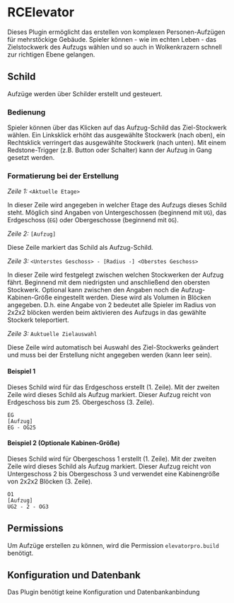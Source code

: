 # RCElevator
Dieses Plugin ermöglicht das erstellen von komplexen Personen-Aufzügen für mehrstöckige Gebäude.
Spieler können - wie im echten Leben - das Zielstockwerk des Aufzugs wählen und so auch in Wolkenkrazern schnell zur richtigen Ebene gelangen.

## Schild
Aufzüge werden über Schilder erstellt und gesteuert.

### Bedienung

Spieler können über das Klicken auf das Aufzug-Schild das Ziel-Stockwerk wählen. Ein Linksklick erhöht das ausgewählte Stockwerk (nach oben), ein Rechtsklick verringert das ausgewählte Stockwerk (nach unten).
Mit einem Redstone-Trigger (z.B. Button oder Schalter) kann der Aufzug in Gang gesetzt werden.

### Formatierung bei der Erstellung

*Zeile 1:* ``<Aktuelle Etage>``

In dieser Zeile wird angegeben in welcher Etage des Aufzugs dieses Schild steht.
Möglich sind Angaben von Untergeschossen (beginnend mit ``UG``), das Erdgeschoss (``EG``) oder Obergeschosse (beginnend mit ``OG``).

*Zeile 2:* ``[Aufzug]``

Diese Zeile markiert das Schild als Aufzug-Schild.

*Zeile 3:* ``<Unterstes Geschoss> - [Radius -] <Oberstes Geschoss>``

In dieser Zeile wird festgelegt zwischen welchen Stockwerken der Aufzug fährt. Beginnend mit dem niedrigsten und anschließend den obersten Stockwerk.
Optional kann zwischen den Angaben noch die Aufzug-Kabinen-Größe eingestellt werden. Diese wird als Volumen in Blöcken angegeben. D.h. eine Angabe von 2 bedeutet alle Spieler im Radius von 2x2x2 blöcken werden beim aktivieren des Aufzugs in das gewählte Stockerk teleportiert.

*Zeile 3:* ``Auktuelle Zielauswahl``

Diese Zeile wird automatisch bei Auswahl des Ziel-Stockwerks geändert und muss bei der Erstellung nicht angegeben werden (kann leer sein).

#### Beispiel 1 
Dieses Schild wird für das Erdgeschoss erstellt (1. Zeile).
Mit der zweiten Zeile wird dieses Schild als Aufzug markiert.
Dieser Aufzug reicht von Erdgeschoss bis zum 25. Obergeschoss (3. Zeile).

```
EG
[Aufzug]
EG - OG25
```

#### Beispiel 2 (Optionale Kabinen-Größe) 
Dieses Schild wird für Obergeschoss 1 erstellt (1. Zeile).
Mit der zweiten Zeile wird dieses Schild als Aufzug markiert.
Dieser Aufzug reicht von Untergeschoss 2 bis Obergeschoss 3 und verwendet eine Kabinengröße von 2x2x2 Blöcken (3. Zeile).

```
O1
[Aufzug]
UG2 - 2 - OG3
```

## Permissions
Um Aufzüge erstellen zu können, wird die Permission ``elevatorpro.build`` benötigt.

## Konfiguration und Datenbank
Das Plugin benötigt keine Konfiguration und Datenbankanbindung
